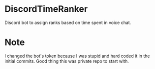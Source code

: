 # DiscordTimeRanker
Discord bot to assign ranks based on time spent in voice chat.

# Note
I changed the bot's token because I was stupid and hard coded it in the
initial commits. Good thing this was private repo to start with.

